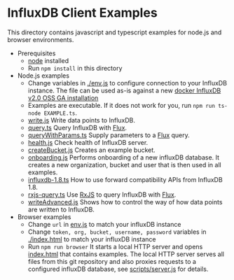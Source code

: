 # InfluxDB Client Examples

This directory contains javascript and typescript examples for node.js and browser environments.

- Prerequisites
  - [node](https://nodejs.org/en/) installed
  - Run `npm install` in this directory
- Node.js examples
  - Change variables in [./env.js](env.js) to configure connection to your InfluxDB instance. The file can be used as-is against a new [docker InfluxDB v2.0 OSS GA installation](https://v2.docs.influxdata.com/v2.0/get-started/)
  - Examples are executable. If it does not work for you, run `npm run ts-node EXAMPLE.ts`.
  - [write.js](./write.js)
    Write data points to InfluxDB.
  - [query.ts](./query.ts)
    Query InfluxDB with [Flux](https://v2.docs.influxdata.com/v2.0/query-data/get-started/).
  - [queryWithParams.ts](./queryWithParams.ts)
    Supply parameters to a [Flux](https://v2.docs.influxdata.com/v2.0/query-data/get-started/) query.
  - [health.js](./health.js)
    Check health of InfluxDB server.
  - [createBucket.js](./createBucket.js)
    Creates an example bucket.
  - [onboarding.js](./onboarding.js)
    Performs onboarding of a new influxDB database. It creates a new organization, bucket and user that is then used in all examples.
  - [influxdb-1.8.ts](./influxdb-1.8.ts)
    How to use forward compatibility APIs from InfluxDB 1.8.
  - [rxjs-query.ts](./rxjs-query.ts)
    Use [RxJS](https://rxjs.dev/) to query InfluxDB with [Flux](https://v2.docs.influxdata.com/v2.0/query-data/get-started/).
  - [writeAdvanced.js](./writeAdvanced.js)
    Shows how to control the way of how data points are written to InfluxDB.
- Browser examples
  - Change `url` in [env.js](./env.js) to match your influxDB instance
  - Change `token, org, bucket, username, password` variables in [./index.html](index.html) to match your influxDB instance
  - Run `npm run browser`
    It starts a local HTTP server and opens [index.html](./index.html) that contains examples.
    The local HTTP server serves all files from this git repository and also proxies requests
    to a configured influxDB database, see [scripts/server.js](./scripts/server.js) for details.
